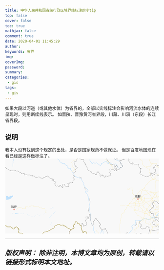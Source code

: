 ```yaml
---
title: 中华人民共和国省级行政区域界线标注的小tip
top: false
cover: false
toc: true
mathjax: false
comment: true
date: 2020-04-01 11:45:29
author:
keywords: 省界
img:
coverImg:
password:
summary:
categories:
 - gis
tags:
 - gis
---
```

如果大段以河道（或其他水体）为省界的，全部以实线标注会影响河流水体的连续呈现时，则用断续线表示。
如晋陕、晋豫黄河省界段，川藏、川滇（东段）长江省界段。

## 说明
我本人没有找到这个规定的出处，是否是国家规范不做保证。
但是百度地图现在看已经是这样做标注了。
![川藏交界](https://github.com/tanghaojie/tanghaojie.github.io/raw/hexo/docs/source/my_images/provincialBoundary.jpg)

---
*版权声明：*
*除非注明，本博文章均为原创，转载请以链接形式标明本文地址。*
---